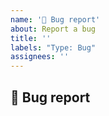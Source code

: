 ```yaml
---
name: '🐞 Bug report'
about: Report a bug
title: ''
labels: "Type: Bug"
assignees: ''
---
```


## 🐞 Bug report

